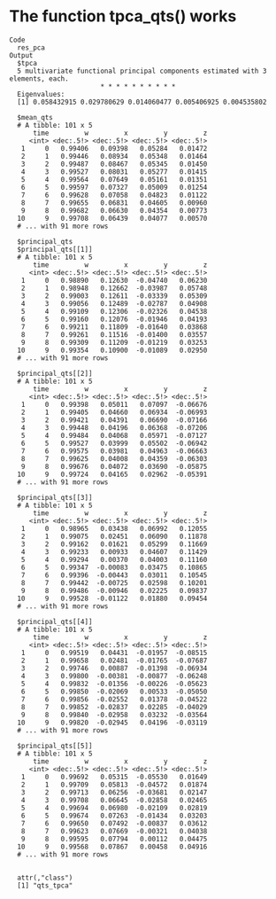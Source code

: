 # The function tpca_qts() works

    Code
      res_pca
    Output
      $tpca
      5 multivariate functional principal components estimated with 3 elements, each.
                           * * * * * * * * * *                     
      Eigenvalues:
      [1] 0.058432915 0.029780629 0.014060477 0.005406925 0.004535802
      
      $mean_qts
      # A tibble: 101 x 5
          time         w         x         y         z
         <int> <dec:.5!> <dec:.5!> <dec:.5!> <dec:.5!>
       1     0   0.99406   0.09398   0.05284   0.01472
       2     1   0.99446   0.08934   0.05348   0.01464
       3     2   0.99487   0.08467   0.05345   0.01450
       4     3   0.99527   0.08031   0.05277   0.01415
       5     4   0.99564   0.07649   0.05161   0.01351
       6     5   0.99597   0.07327   0.05009   0.01254
       7     6   0.99628   0.07058   0.04823   0.01122
       8     7   0.99655   0.06831   0.04605   0.00960
       9     8   0.99682   0.06630   0.04354   0.00773
      10     9   0.99708   0.06439   0.04077   0.00570
      # ... with 91 more rows
      
      $principal_qts
      $principal_qts[[1]]
      # A tibble: 101 x 5
          time         w         x         y         z
         <int> <dec:.5!> <dec:.5!> <dec:.5!> <dec:.5!>
       1     0   0.98890   0.12630  -0.04740   0.06230
       2     1   0.98948   0.12662  -0.03987   0.05748
       3     2   0.99003   0.12611  -0.03339   0.05309
       4     3   0.99056   0.12489  -0.02787   0.04908
       5     4   0.99109   0.12306  -0.02326   0.04538
       6     5   0.99160   0.12076  -0.01946   0.04193
       7     6   0.99211   0.11809  -0.01640   0.03868
       8     7   0.99261   0.11516  -0.01400   0.03557
       9     8   0.99309   0.11209  -0.01219   0.03253
      10     9   0.99354   0.10900  -0.01089   0.02950
      # ... with 91 more rows
      
      $principal_qts[[2]]
      # A tibble: 101 x 5
          time         w         x         y         z
         <int> <dec:.5!> <dec:.5!> <dec:.5!> <dec:.5!>
       1     0   0.99398   0.05011   0.07097  -0.06676
       2     1   0.99405   0.04660   0.06934  -0.06993
       3     2   0.99421   0.04391   0.06690  -0.07166
       4     3   0.99448   0.04196   0.06368  -0.07206
       5     4   0.99484   0.04068   0.05971  -0.07127
       6     5   0.99527   0.03999   0.05502  -0.06942
       7     6   0.99575   0.03981   0.04963  -0.06663
       8     7   0.99625   0.04008   0.04359  -0.06303
       9     8   0.99676   0.04072   0.03690  -0.05875
      10     9   0.99724   0.04165   0.02962  -0.05391
      # ... with 91 more rows
      
      $principal_qts[[3]]
      # A tibble: 101 x 5
          time         w         x         y         z
         <int> <dec:.5!> <dec:.5!> <dec:.5!> <dec:.5!>
       1     0   0.98965   0.03438   0.06992   0.12055
       2     1   0.99075   0.02451   0.06090   0.11878
       3     2   0.99162   0.01621   0.05299   0.11669
       4     3   0.99233   0.00933   0.04607   0.11429
       5     4   0.99294   0.00370   0.04003   0.11160
       6     5   0.99347  -0.00083   0.03475   0.10865
       7     6   0.99396  -0.00443   0.03011   0.10545
       8     7   0.99442  -0.00725   0.02598   0.10201
       9     8   0.99486  -0.00946   0.02225   0.09837
      10     9   0.99528  -0.01122   0.01880   0.09454
      # ... with 91 more rows
      
      $principal_qts[[4]]
      # A tibble: 101 x 5
          time         w         x         y         z
         <int> <dec:.5!> <dec:.5!> <dec:.5!> <dec:.5!>
       1     0   0.99519   0.04431  -0.01957  -0.08515
       2     1   0.99658   0.02481  -0.01765  -0.07687
       3     2   0.99746   0.00887  -0.01398  -0.06934
       4     3   0.99800  -0.00381  -0.00877  -0.06248
       5     4   0.99832  -0.01356  -0.00226  -0.05623
       6     5   0.99850  -0.02069   0.00533  -0.05050
       7     6   0.99856  -0.02552   0.01378  -0.04522
       8     7   0.99852  -0.02837   0.02285  -0.04029
       9     8   0.99840  -0.02958   0.03232  -0.03564
      10     9   0.99820  -0.02945   0.04196  -0.03119
      # ... with 91 more rows
      
      $principal_qts[[5]]
      # A tibble: 101 x 5
          time         w         x         y         z
         <int> <dec:.5!> <dec:.5!> <dec:.5!> <dec:.5!>
       1     0   0.99692   0.05315  -0.05530   0.01649
       2     1   0.99709   0.05813  -0.04572   0.01874
       3     2   0.99713   0.06256  -0.03681   0.02147
       4     3   0.99708   0.06645  -0.02858   0.02465
       5     4   0.99694   0.06980  -0.02109   0.02819
       6     5   0.99674   0.07263  -0.01434   0.03203
       7     6   0.99650   0.07492  -0.00837   0.03612
       8     7   0.99623   0.07669  -0.00321   0.04038
       9     8   0.99595   0.07794   0.00112   0.04475
      10     9   0.99568   0.07867   0.00458   0.04916
      # ... with 91 more rows
      
      
      attr(,"class")
      [1] "qts_tpca"

